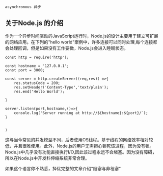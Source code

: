 ```
asynchronous 异步
```
## 关于Node.js 的介绍
作为一个异步时间驱动的JavaScript运行时，Node.js的设计主要用于建立可扩展的网络应用。在下列的"hello world"案例中，许多连接可以同时处理,每个连接都会处理回调，但是如果没有工作要做，Node.js会进入睡眠状态。

```
const http = require('http');

const hostname = '127.0.0.1';
const port = 3000;

const server = http.createServer((req,res)) =>{
    res.statusCode = 200;
    res.setHeader('Content-Type','text/plain');
    res.end('Hello World');

}

server.listen(port,hostname,()=>{
    console.log('Server running at http://${hostname}:${port}/`);
}


)
```

这与当今常见的并发模型不同，后者使用OS线程。基于线程的网络效率相对较低，并且很难使用。此外，Node.js的用户无需担心锁死该进程，因为没有锁。Node.js中几乎没有功能直接执行I/O,因此该过程永远不会堵塞。因为没有障碍，所以在Node.js中开发科伸缩系统非常合理。

如果这个语言你不熟悉，择优完整的文章介绍"阻塞与非租塞"